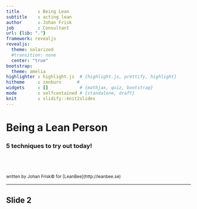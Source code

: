 ```yaml
---
title       : Being Lean
subtitle    : acting lean
author      : Johan Frisk
job         : Consultant
url: {lib: "."}
framework: revealjs
revealjs:
  theme: solarized
  #transition: none
  center: "true"
bootstrap:
  theme: amelia
highlighter : highlight.js  # {highlight.js, prettify, highlight}
hitheme     : zenburn      # 
widgets     : []            # {mathjax, quiz, bootstrap}
mode        : selfcontained # {standalone, draft}
knit        : slidify::knit2slides
---
```


# Being a Lean Person
### 5 techniques to try out today!

<br>
<br>
<br>
<small>written by Johan Frisk&copy; for [LeanBee](http://leanbee.se)</small>

---

## Slide 2




